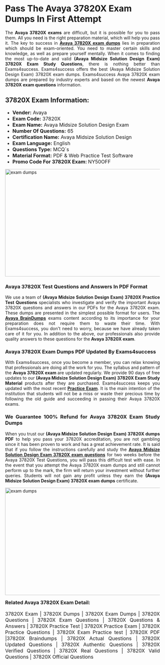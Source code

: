 <h1><strong><strong>Pass The Avaya 37820X Exam Dumps In First Attempt</strong></strong></h1> <p style="text-align:justify">The <strong>Avaya 37820X exams</strong> are difficult, but it is possible for you to pass them. All you need is the right preparation material, which will help you pass it. The key to success in <a href="https://www.exams4success.com/avaya/37820x-pdf-exam-dumps"><strong>Avaya 37820X exam dumps</strong></a> lies in preparation which should be exam-oriented. You need to master certain skills and knowledge, as well as prepare yourself mentally. When it comes to finding the most up-to-date and valid <strong>(Avaya Midsize Solution Design Exam) 37820X Exam Study Questions</strong>, there is nothing better than Exams4success. Exams4success offers the best (Avaya Midsize Solution Design Exam) 37820X exam dumps. Exams4success Avaya 37820X exam dumps are prepared by industry experts and based on the newest <strong>Avaya 37820X exam questions</strong> information.</p> <h2><strong><strong>37820X Exam Information:</strong></strong></h2> <ul> <li><span style="font-size:16px"><strong>Vender:</strong> Avaya</span></li> <li><span style="font-size:16px"><strong>Exam Code:</strong> 37820X</span></li> <li><span style="font-size:16px"><strong>Exam Name:</strong> Avaya Midsize Solution Design Exam</span></li> <li><span style="font-size:16px"><strong>Number Of Questions:</strong> 65</span></li> <li><span style="font-size:16px"><strong>Certification Name:</strong> Avaya Midsize Solution Design</span></li> <li><span style="font-size:16px"><strong>Exam Language:</strong> English</span></li> <li><span style="font-size:16px"><strong>Questions Type:</strong> MCQ`s</span></li> <li><span style="font-size:16px"><strong>Material Format:</strong> PDF & Web Practice Test Software</span></li> <li><span style="font-size:16px"><strong>Promo Code For 37820X Exam: </strong>NY50OFF</span></li> </ul> <p><a href="https://www.exams4success.com/avaya/37820x-pdf-exam-dumps" rel="no-follow"><img alt="exam dumps" src="https://www.certcollections.com/uploads/content/infrist1.png" style="height:350px; width:750px" /></a></p> <h3><strong>Avaya 37820X Test Questions and Answers In PDF Format</strong></h3> <p style="text-align:justify">We use a team of <strong>(Avaya Midsize Solution Design Exam) 37820X Practice Test Questions</strong> specialists who investigate and verify the important Avaya 37820X questions and answers in our PDFs for the Avaya 37820X exam. These dumps are presented in the simplest possible format for users. The <a href="https://www.exams4success.com/avaya-exam-dumps"><strong>Avaya BrainDumps</strong></a> exams content according to its importance for your preparation does not require them to waste their time. With Exams4success, you don't need to worry, because we have already taken care of it for you. In addition to the above, our professionals also provide quality answers to these questions for the<strong> Avaya 37820X exam</strong>.</p> <h3><strong> Avaya 37820X Exam Dumps PDF Updated By Exams4success</strong></h3> <p style="text-align:justify">With Exams4success, once you become a member, you can relax knowing that professionals are doing all the work for you. The syllabus and pattern of the <strong>Avaya 37820X exam </strong>are updated regularly. We provide 90 days of free updates to our <strong>(Avaya Midsize Solution Design Exam) 37820X Exam Study Material</strong> products after they are purchased. Exams4success keeps you updated with the most recent <a href="https://www.exams4success.com/"><strong>Practice Exam</strong></a>. It is the main intention of the institution that students will not be a miss or waste their precious time by following the old guide and succeeding in passing their Avaya 37820X exams.</p> <h3 style="text-align:justify"><strong>We Guarantee 100% Refund for Avaya 37820X Exam Study Dumps</strong></h3> <p style="text-align:justify">When you trust our <strong>(Avaya Midsize Solution Design Exam) 37820X dumps PDF</strong> to help you pass your 37820X accreditation, you are not gambling since it has been proven to work and has a great achievement rate. It is said that if you follow the instructions carefully and study the <a href="https://www.exams4success.com/avaya/37820x-pdf-exam-dumps"><strong>Avaya Midsize Solution Design Exam 37820X exam questions</strong></a> for two weeks before the Avaya 37820X Test Questions, you will pass this difficult test with ease. In the event that you attempt the Avaya 37820X exam dumps and still cannot perform up to the mark, the firm will return your investment without further queries. Students will not gain any profit unless they earn the <strong>(Avaya Midsize Solution Design Exam) 37820X exam dumps</strong> certificate.</p> <p style="text-align:justify"><a href="https://www.exams4success.com/avaya/37820x-pdf-exam-dumps" rel="no-follow"><img alt="exam dumps" src="https://www.certcollections.com/uploads/content/free_demo1.png" style="height:350px; width:750px" /></a></p> <p style="text-align:justify"><span style="font-size:16px"><strong>Related Avaya 37820X Exam Detail:</strong></span><br /> <br /> <span style="font-size:16px">37820X Exam | 37820X Dumps | 37820X Exam Dumps | 37820X Questions | 37820X Exam Questions | 37820X Questions & Answers | 37820X Practice Test | 37820X Practice Exam | 37820X Practice Questions | 37820X Exam Practice test | 37820X PDF |37820X Braindumps | 37820X Actual Questions | 37820X Updated Questions | 37820X Authentic Questions | 37820X Verified Questions | 37820X Real Questions | 37820X Valid Questions | 37820X Official Questions</span></p>
